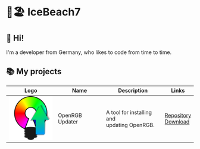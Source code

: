 ﻿# 🧊🏖️ IceBeach7
## 👋 Hi!
I'm a developer from Germany, who likes to code from time to time.

## 📚 My projects
| Logo                                                                                    | Name            | Description                                      | Links                                                                                                                                                                |
|-----------------------------------------------------------------------------------------|-----------------|--------------------------------------------------|----------------------------------------------------------------------------------------------------------------------------------------------------------------------|
| ![OpenRGB Updater Logo](https://github.com/IceBeach7/OpenRGB-Updater/raw/main/Logo.png) | OpenRGB Updater | A tool for installing and<br/>updating OpenRGB.	 | [Repository](https://github.com/IceBeach7/OpenRGB-Updater)<br/>[Download](https://github.com/IceBeach7/OpenRGB-Updater/releases/latest/download/OpenRGB-Updater.zip) |